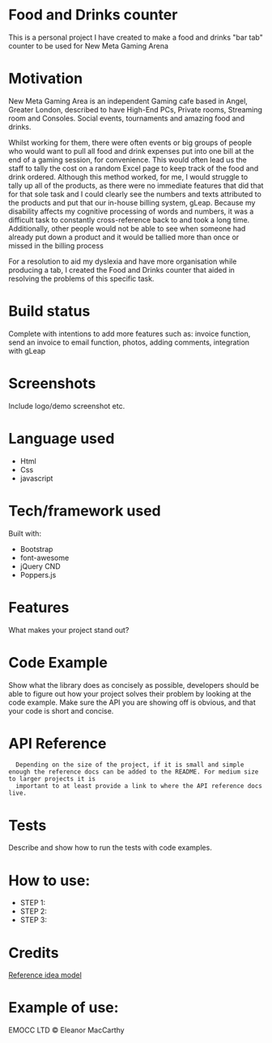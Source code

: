 # Food and Drinks counter
This is a personal project I have created to make a food and drinks "bar tab" counter to be used for New Meta Gaming Arena 

# Motivation
New Meta Gaming Area is an independent Gaming cafe based in Angel, Greater London, described to have High-End PCs, Private rooms, Streaming room and Consoles. Social events, tournaments and amazing food and drinks.

Whilst working for them, there were often events or big groups of people who would want to pull all food and drink expenses put into one bill at the end of a gaming session, for convenience. This would often lead us the staff to tally the cost on a random Excel page to keep track of the food and drink ordered. Although this method worked, for me, I would struggle to tally up all of the products, as there were no immediate features that did that for that sole task and I could clearly see the numbers and texts attributed to the products and put that our in-house billing system, gLeap. Because my disability affects my cognitive processing of words and numbers, it was a difficult task to constantly cross-reference back to and took a long time. Additionally, other people would not be able to see when someone had already put down a product and it would be tallied more than once or missed in the billing process

For a resolution to aid my dyslexia and have more organisation while producing a tab, I created the Food and Drinks counter that aided in resolving the problems of this specific task. 

# Build status
Complete with intentions to add more features such as: invoice function, send an invoice to email function, photos, adding comments, integration with gLeap

# Screenshots
Include logo/demo screenshot etc.

# Language used
- Html
- Css
- javascript

# Tech/framework used
Built with:
- Bootstrap
- font-awesome
- jQuery CND 
- Poppers.js


# Features
What makes your project stand out?

# Code Example
Show what the library does as concisely as possible, developers should be able to figure out how your project solves their problem by looking at the code example. Make sure the API you are showing off is obvious, and that your code is short and concise.

# API Reference
      Depending on the size of the project, if it is small and simple enough the reference docs can be added to the README. For medium size to larger projects it is 
      important to at least provide a link to where the API reference docs live.

# Tests
Describe and show how to run the tests with code examples.

# How to use:
- STEP 1:
- STEP 2:
- STEP 3:

# Credits
[Reference idea model](https://www.youtube.com/watch?v=BQ2Nx3smHwc)

# Example of use:

EMOCC LTD © Eleanor MacCarthy
